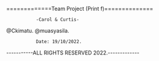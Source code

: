 =============Team Project (Print f)==============

               -Carol & Curtis-

@Ckimatu.
@muasyasila.

               Date: 19/10/2022.

-----------ALL RIGHTS RESERVED 2022.-------------
